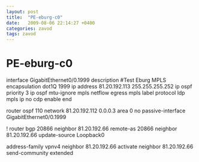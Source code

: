 ```yaml
---
layout: post
title:  "PE-eburg-c0"
date:   2009-08-06 22:14:27 +0400
categories: zavod
tags: zavod
---
```


# PE-eburg-c0
interface GigabitEthernet0/0.1999
 description #Test Eburg MPLS
 encapsulation dot1Q 1999
 ip address 81.20.192.113 255.255.255.252
 ip ospf priority 3
 ip ospf mtu-ignore
 mpls netflow egress
 mpls label protocol ldp
 mpls ip
 no cdp enable
end


router ospf 110
network 81.20.192.112 0.0.0.3 area 0
no passive-interface GigabitEthernet0/0.1999


!
router bgp 20866
neighbor 81.20.192.66 remote-as 20866
neighbor 81.20.192.66 update-source Loopback0


 address-family vpnv4
 neighbor 81.20.192.66 activate
 neighbor 81.20.192.66 send-community extended




